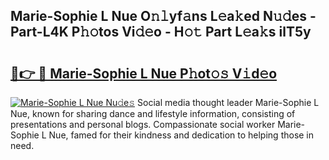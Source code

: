 ## Marie-Sophie L Nue O𝚗𝚕yf𝚊ns L𝚎a𝚔ed N𝚞𝚍es - Part-L4K P𝚑𝚘tos Vi𝚍𝚎o - H𝚘𝚝 Part L𝚎a𝚔s ilT5y

# <h2><a href="http://kfcctrg.oniu.top/?m=Marie-Sophie+L+Nue">🔗👉 🔴 Marie-Sophie L Nue P𝚑ot𝚘𝚜 V𝚒d𝚎o</a></h2>

[![Marie-Sophie L Nue Nu𝚍e𝚜](https://i.imgur.com/0qMVB7G.gif)](http://kfcctrg.oniu.top/?m=Marie-Sophie+L+Nue)
Social media thought leader Marie-Sophie L Nue, known for sharing dance and lifestyle information, consisting of presentations and personal blogs. Compassionate social worker Marie-Sophie L Nue, famed for their kindness and dedication to helping those in need.  
